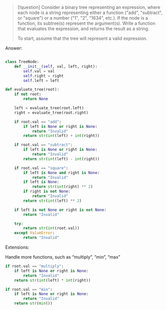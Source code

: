 >[!question]
>Consider a binary tree representing an expression, where each node is a string representing either a function ("add", "subtract", or "square") or a number ("1", "2", "1634", etc.). If the node is a function, its subtree(s) represent the argument(s). Write a function that evaluates the expression, and returns the result as a string.
>
>To start, assume that the tree will represent a valid expression.

Answer:
```Python

class TreeNode:
	def __init__(self, val, left, right):
		self.val = val
		self.right = right
		self.left = left

def evaluate_tree(root):
	if not root:
		return None

	left = evaluate_tree(root.left)
	right = evaluate_tree(root.right)

	if root.val == "add":
		if left is None or right is None:
			return "Invalid"
		return str(int(left) + int(right))

	if root.val == "subtract":
		if left is None or right is None:
			return "Invalid"
		return str(int(left) - int(right))

	if root.val == "square":
		if left is None and right is None:
			return "Invalid"
		if left is None:
			return str(int(right) ** 2)
		if right is not None:
			return "Invalid"
		return str(int(left) ** 2)

	if left is not None or right is not None:
		return "Invalid"

	try:
		return str(int(root.val))
	except ValueError:
		return "Invalid"
```

Extensions:

Handle more functions, such as “multiply”, “min”, “max”

```Python
if root.val == "multiply":
	if left is None or right is None:
		return "Invalid"
	return str(int(left) * int(right))

if root.val == "min":
	if left is None or right is None:
		return "Invalid"
	return str(min())
```